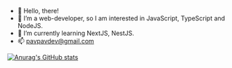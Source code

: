 - 👋 Hello, there!
- 👀 I’m a web-developer, so I am interested in JavaScript, TypeScript and NodeJS.
- 🌱 I’m currently learning NextJS, NestJS.
- 📫 pavpavdev@gmail.com

[![Anurag's GitHub stats](https://github-readme-stats.vercel.app/api?username=PavPavv&show_icons=true&theme=prussian)](https://github.com/anuraghazra/github-readme-stats)

<!---
PavPavv/PavPavv is a ✨ special ✨ repository because its `README.md` (this file) appears on your GitHub profile.
You can click the Preview link to take a look at your changes.
--->
